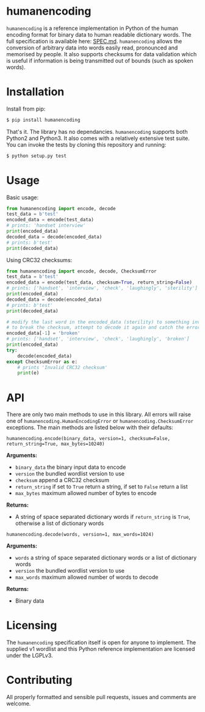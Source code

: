 # humanencoding

`humanencoding` is a reference implementation in Python of the human encoding
format for binary data to human readable dictionary words. The full
specification is available here: [SPEC.md](SPEC.md). `humanencoding` allows
the conversion of arbitrary data into words easily read, pronounced and
memorised by people. It also supports checksums for data validation which is
useful if information is being transmitted out of bounds (such as spoken
words).

# Installation

Install from pip:

```bash
$ pip install humanencoding
```

That's it. The library has no dependancies. `humanencoding` supports both
Python2 and Python3. It also comes with a relatively extensive test suite. You
can invoke the tests by cloning this repository and running:

```bash
$ python setup.py test
```

# Usage

Basic usage:

```python
from humanencoding import encode, decode
test_data = b'test'
encoded_data = encode(test_data)
# prints: 'handset interview'
print(encoded_data)
decoded_data = decode(encoded_data)
# prints: b'test'
print(decoded_data)
```

Using CRC32 checksums:

```python
from humanencoding import encode, decode, ChecksumError
test_data = b'test'
encoded_data = encode(test_data, checksum=True, return_string=False)
# prints: ['handset', 'interview', 'check', 'laughingly', 'sterility']
print(encoded_data)
decoded_data = decode(encoded_data)
# prints: b'test'
print(decoded_data)

# modify the last word in the encoded_data (sterility) to something invalid
# to break the checksum, attempt to decode it again and catch the error
encoded_data[-1] = 'broken'
# prints: ['handset', 'interview', 'check', 'laughingly', 'broken']
print(encoded_data)
try:
    decode(encoded_data)
except ChecksumError as e:
    # prints 'Invalid CRC32 checksum'
    print(e)
```

# API

There are only two main methods to use in this library. All errors will raise
one of `humanencoding.HumanEncodingError` or `humanencoding.ChecksumError`
exceptions. The main methods are listed below with their defaults:

`humanencoding.encode(binary_data, version=1, checksum=False, return_string=True, max_bytes=10240)`

**Arguments:**

 * `binary_data` the binary input data to encode
 * `version` the bundled wordlist version to use
 * `checksum` append a CRC32 checksum
 * `return_string` if set to `True` return a string, if set to `False` return
    a list
 * `max_bytes` maximum allowed number of bytes to encode

**Returns:**

 * A string of space separated dictionary words if `return_string` is `True`,
   otherwise a list of dictionary words

`humanencoding.decode(words, version=1, max_words=1024)`

**Arguments:**

 * `words` a string of space separated dictionary words or a list of dictionary
   words
 * `version` the bundled wordlist version to use
 * `max_words` maximum allowed number of words to decode

**Returns:**

 * Binary data

# Licensing

The `humanencoding` specification itself is open for anyone to implement. The
supplied v1 wordlist and this Python reference implementation are licensed
under the LGPLv3.

# Contributing

All properly formatted and sensible pull requests, issues and comments are
welcome.
